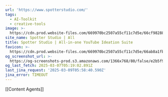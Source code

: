 ```yaml
---
url: 'https://www.spotterstudio.com/'
tags:
  - AI-Toolkit
  - creative-tools
image: >-
  https://cdn.prod.website-files.com/669970bc2507a55cf11c7d5e/66cf98288874e4463ad16e65_spotter-studio-img.png
site_name: Spotter Studio | All
title: Spotter Studio | All-in-one YouTube Ideation Suite
favicon: >-
  https://cdn.prod.website-files.com/669970bc2507a55cf11c7d5e/66ab8a1fb1434ac19b09753b_spotter-studio-icon-32x32.png
og_screenshot_url: >-
  https://og-screenshots-prod.s3.amazonaws.com/1366x768/80/false/e2b5f9e76d2b3da32ce84112d40beb0858f9089bebe6bc88ce9b7bbe1911f582.jpeg
og_last_fetch: 2025-03-07T05:19:02.891Z
last_jina_request: '2025-03-09T05:58:40.590Z'
jina_error: TIMEOUT
---
```

[[Content Agents]]
